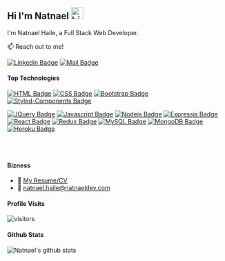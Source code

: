 ## Hi I'm Natnael <img src="https://user-images.githubusercontent.com/1303154/88677602-1635ba80-d120-11ea-84d8-d263ba5fc3c0.gif" width="28px" alt="hi">

I'm Natnael Haile, a Full Stack Web Developer.

📫 Reach out to me!

[![Linkedin Badge](https://img.shields.io/badge/natnael-haile-0077B5?style=for-the-badge&logo=linkedin&logoColor=white)](www.linkedin.com/in/natnael-haile-b146b41bb) 
[![Mail Badge](https://img.shields.io/badge/haile.natnael-D14836?style=for-the-badge&logo=gmail&logoColor=white)](mailto:natnael.haile@natnaeldev.com)


#### Top Technologies

[![HTML Badge](https://img.shields.io/badge/HTML5-E34F26?style=for-the-badge&logo=html5&logoColor=white)](#) 
[![CSS Badge](https://img.shields.io/badge/CSS3-1572B6?style=for-the-badge&logo=css3&logoColor=white)](#)
[![Bootstrap Badge](https://img.shields.io/badge/Bootstrap-563D7C?style=for-the-badge&logo=bootstrap&logoColor=white)](#) 
[![Styled-Components Badge](https://img.shields.io/badge/styled--components-DB7093?style=for-the-badge&logo=styled-components&logoColor=white)](#) 


[![JQuery Badge](https://img.shields.io/badge/jQuery-0769AD?style=for-the-badge&logo=jquery&logoColor=white)](#) 
[![Javascript Badge](https://img.shields.io/badge/JavaScript-F7DF1E?style=for-the-badge&logo=javascript&logoColor=black)](#) 
[![Nodejs Badge](https://img.shields.io/badge/Node.js-339933?style=for-the-badge&logo=nodedotjs&logoColor=white)](#) 
[![Expressjs Badge](https://img.shields.io/badge/Express.js-000000?style=for-the-badge&logo=express&logoColor=white)](#) 
[![React Badge](https://img.shields.io/badge/React-20232A?style=for-the-badge&logo=react&logoColor=61DAFB)](#) 
[![Redux Badge](https://img.shields.io/badge/Redux-593D88?style=for-the-badge&logo=redux&logoColor=white)](#) 
[![MySQL Badge](https://img.shields.io/badge/MySQL-00000F?style=for-the-badge&logo=mysql&logoColor=white)](#) 
[![MongoDB Badge](https://img.shields.io/badge/MongoDB-4EA94B?style=for-the-badge&logo=mongodb&logoColor=white)](#) 
[![Heroku Badge](https://img.shields.io/badge/Heroku-430098?style=for-the-badge&logo=heroku&logoColor=white)](#) 

<br />
<br />

#### Bizness
- :paperclip: [My Resume/CV](https://github.com/ipenywis/ipenywis/blob/master/resumes/resume%20v1.0.pdf)
- :email: natnael.haile@natnaeldev.com


#### Profile Visits 

![visitors](https://visitor-badge.glitch.me/badge?page_id=natnaelh14.natnaelh14)

#### Github Stats

![Natnael's github stats](https://github-readme-stats.vercel.app/api?username=natnaelh14&count_private=true&theme=tokyonight&hide=contribs,prs)


